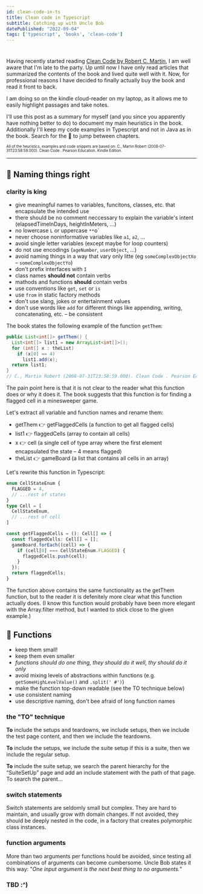 ```yaml
---
id: clean-code-in-ts
title: Clean code in Typescript
subtitle: Catching up with Uncle Bob 
datePublished: "2022-09-04"
tags: ['typescript', 'books', 'clean-code']
---
```


# 

Having recently started reading [Clean Code by Robert C. Martin](https://www.goodreads.com/book/show/3735293-clean-code), I am well aware that I'm late to the party. Up until now I have only read articles that summarized the contents of the book and lived quite well with it. 
Now, for professional reasons I have decided to finally actually buy the book and read it front to back.

I am doing so on the kindle cloud-reader on my laptop, as it allows me to easily highlight passages and take notes.

I'll use this post as a summary for myself (and you since you apparently have nothing better to do) to document my main heuristics in the book. Additionally I'll keep my code examples in Typescript and not in Java as in the book. Search for the 🦧 to jump between chapters.

<sup><sub>
All of the heuristics, examples and code snippets are based on: 
C., Martin Robert (2008-07-31T23:58:59.000). Clean Code . Pearson Education. Kindle Edition.
</sub></sup>

---

## 🦧 Naming things right
### clarity is king

- give meaningful names to variables, funcitons, classes, etc. that encapsulate the intended use
- there should be no comment neccessary to explain the variable's intent (elapsedTimeInDays, heightInMeters, ...)
- no lowercase `L` or uppercase `**`o`
- never choose noninformative variables like `a1`, `a2`, ...
- avoid single letter variables (except maybe for loop counters)
- do not use encodings (`ageNumber`, `userObject`, ...)
- avoid naming things in a way that vary only litte (eg `someComplexObjectXo` – `someComplexObjectYo`)
- don't prefix interfaces with `I`
- class names **should not** contain verbs
- mathods and functions **should** contain verbs
- use conventions like `get`, `set` or `is`
- use `from` in static factory methods
- don't use slang, jokes or entertainment values
- don't use words like `add` for different things like appending, writing, concatenating, etc. – be consistent



The book states the following example of the function `getThem`:
```java
public List<int[]> getThem() {
  List<int[]> list1 = new ArrayList<int[]>();
  for (int[] x : theList)
    if (x[0] == 4)
      list1.add(x);
  return list1;
}
// C., Martin Robert (2008-07-31T23:58:59.000). Clean Code . Pearson Education. Kindle Edition. 
```

The pain point here is that it is not clear to the reader what this function does or why it does it. The book suggests that this function is for finding a flagged cell in a minesweeper game.

Let's extract all variable and function names and rename them:
- getThem 👉 getFlaggedCells (a function to get all flagged cells)
- list1 👉 flaggedCells (array to contain all cells)
- x 👉 cell (a single cell of type array where the first element encapsulated the state – 4 means flagged)
- theList 👉 gameBoard (a list that contains all cells in an array)

Let's rewrite this function in Typescript:
```ts
enum CellStateEnum {
  FLAGGED = 4,
  // ...rest of states
}
type Cell = [
  CellStateEnum,
  // ...rest of cell
]

const getFlaggedCells = (): Cell[] => {
  const flaggedCells: Cell[] = [];
  gameBoard.forEach((cell) => {
    if (cell[0] === CellStateEnum.FLAGGED) {
      flaggedCells.push(cell);
    }
  });
  return flaggedCells;
}
```
The function above contains the same functionality as the getThem function, but to the reader it is defenitely more clear what this function actually does. (I know this function would probably have been more elegant with the Array.filter method, but I wanted to stick close to the given example.)

## 🦧 Functions

- keep them small!
- keep them even smaller
- *functions should do one thing, they should do it well, thy should do it only*
- avoid mixing levels of abstractions within functions (e.g. `getSomeHighLevelValue()` and `.split(' #')`)
- make the function top-down readable (see the TO technique below)
- use consistent naming
- use descriptive naming, don't bee afraid of long function names

### the "TO" technique
**To** include the setups and teardowns, we include setups, then we include the test page content, and then we include the teardowns.

**To** include the setups, we include the suite setup if this is a suite, then we include the regular setup. 

**To** include the suite setup, we search the parent hierarchy for the “SuiteSetUp” page and add an include statement with the path of that page. To search the parent…

### switch statements

Switch statements are seldomly small but complex. They are hard to maintain, and usually grow with domain changes. If not avoided, they should be deeply nested in the code, in a factory that creates polymorphic class instances. 

### function arguments

More than two arguments per functions hould be avoided, since testing all combinations of arguments can become cumbersome. Uncle Bob states it this way: "_One input argument is the next best thing to no arguments._"

### TBD :^)
